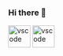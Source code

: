 ### Hi there 👋

<!--
**mdasifahamed/mdasifahamed** is a ✨ _special_ ✨ repository because its `README.md` (this file) appears on your GitHub profile.

Here are some ideas to get you started:

- 🔭 I’m currently working on ...
- 🌱 I’m currently learning ...
- 👯 I’m looking to collaborate on ...
- 🤔 I’m looking for help with ...
- 💬 Ask me about ...
- 📫 How to reach me: ...
- 😄 Pronouns: ...
- ⚡ Fun fact: ...
-->
<p align="left">  
<img src="https://cdn.jsdelivr.net/gh/devicons/devicon/icons/python/python-original.svg"alt="vscode" width="45" height="45"/>
<img src="https://cdn.jsdelivr.net/gh/devicons/devicon/icons/python/python-original.svg"alt="vscode" width="45" height="45"/>
</p>
